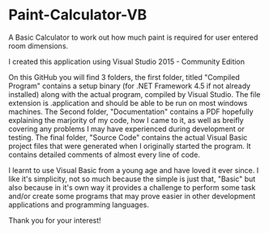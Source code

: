 # Paint-Calculator-VB
A Basic Calculator to work out how much paint is required for user entered room dimensions.

I created this application using Visual Studio 2015 - Community Edition

On this GitHub you will find 3 folders, the first folder, titled "Compiled Program" contains a setup binary (for .NET Framework 4.5 if not already installed) along with the actual program, compiled by Visual Studio. The file extension is .application and should be able to be run on most windows machines. 
The Second folder, "Documentation" contains a PDF hopefully explaining the marjority of my code, how I came to it, as well as breifly covering any problems I may have experienced during development or testing.
The final folder, "Source Code" contains the actual Visual Basic project files that were generated when I originally started the program. It contains detailed comments of almost every line of code.



I learnt to use Visual Basic from a young age and have loved it ever since. I like it's simplicity, not so much because the simple is just that, "Basic" but also because in it's own way it provides a challenge to perform some task and/or create some programs that may prove easier in other development applications and programming languages.


Thank you for your interest!
